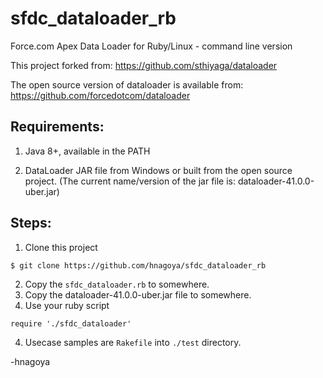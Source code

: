 sfdc_dataloader_rb
==========

Force.com Apex Data Loader for Ruby/Linux - command line version

This project forked from: https://github.com/sthiyaga/dataloader

The open source version of dataloader is available from: https://github.com/forcedotcom/dataloader

## Requirements: 

1. Java 8+, available in the PATH

2. DataLoader JAR file from Windows or built from the open source project. 
(The current name/version of the jar file is: dataloader-41.0.0-uber.jar)

## Steps: 

1. Clone this project 
  ```
  $ git clone https://github.com/hnagoya/sfdc_dataloader_rb
  ```
2. Copy the `sfdc_dataloader.rb` to somewhere.
2. Copy the dataloader-41.0.0-uber.jar file to somewhere.
3. Use your ruby script
  ```
  require './sfdc_dataloader'
  ```
4. Usecase samples are `Rakefile` into `./test` directory.

-hnagoya

